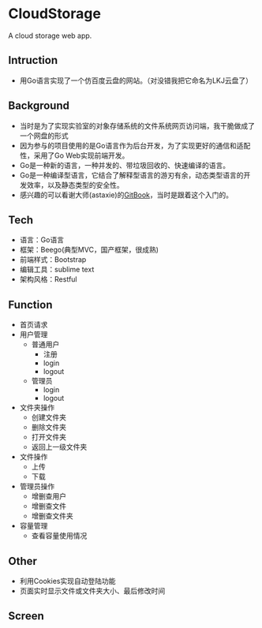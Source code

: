 # CloudStorage
A cloud storage web app.

## Intruction
 * 用Go语言实现了一个仿百度云盘的网站。（对没错我把它命名为LKJ云盘了）

## Background
 * 当时是为了实现实验室的对象存储系统的文件系统网页访问端，我干脆做成了一个网盘的形式
 * 因为参与的项目使用的是Go语言作为后台开发，为了实现更好的通信和适配性，采用了Go Web实现前端开发。
 * Go是一种新的语言，一种并发的、带垃圾回收的、快速编译的语言。
 * Go是一种编译型语言，它结合了解释型语言的游刃有余，动态类型语言的开发效率，以及静态类型的安全性。
 * 感兴趣的可以看谢大师(astaxie)的[GitBook](https://www.gitbook.com/book/wizardforcel/build-web-application-with-golang/details)，当时是跟着这个入门的。

## Tech
 * 语言：Go语言
 * 框架：Beego(典型MVC，国产框架，很成熟)
 * 前端样式：Bootstrap
 * 编辑工具：sublime text
 * 架构风格：Restful

## Function
 * 首页请求
 * 用户管理
 	* 普通用户
 		* 注册
 		* login
 		* logout
 	* 管理员
 		* login
 		* logout
 * 文件夹操作
 	* 创建文件夹
 	* 删除文件夹
 	* 打开文件夹
 	* 返回上一级文件夹
 * 文件操作
 	* 上传
 	* 下载
 * 管理员操作
 	* 增删查用户
 	* 增删查文件
 	* 增删查文件夹
 * 容量管理
 	* 查看容量使用情况

## Other
 * 利用Cookies实现自动登陆功能
 * 页面实时显示文件或文件夹大小、最后修改时间

## Screen
